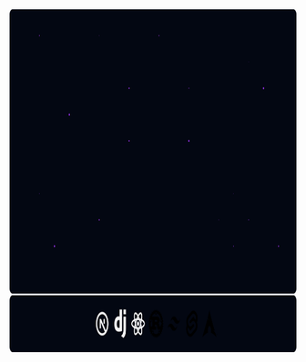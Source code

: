 <div align="center">
  <a href="https://izhar.xyz">
    <img src="logo.svg" height="500" alt="lgoo" />
  </a>
  <img src="stack.svg" height="100" alt="stact" />
</div>

